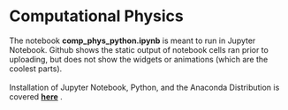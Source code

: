 # Computational Physics
The notebook **comp_phys_python.ipynb** is meant to run in Jupyter Notebook. Github shows the static output of notebook cells ran prior to uploading, but does not show the widgets or animations (which are the coolest parts). 
<br><br>Installation of Jupyter Notebook, Python, and the Anaconda Distribution is covered __[here](https://jupyter.readthedocs.io/en/latest/install.html#installing-jupyter-using-anaconda-and-conda)__ .
